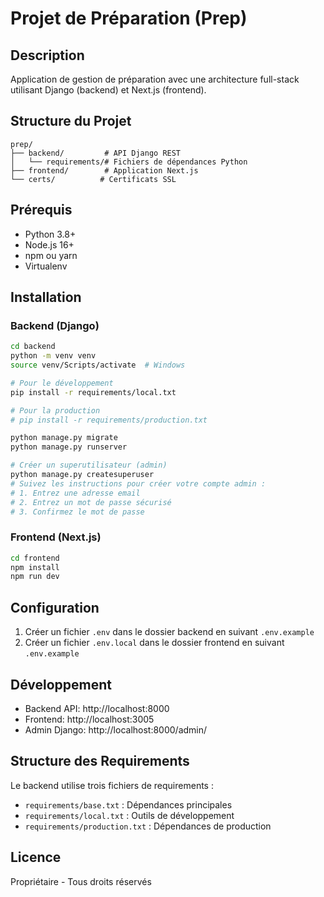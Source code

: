 # Projet de Préparation (Prep)

## Description
Application de gestion de préparation avec une architecture full-stack utilisant Django (backend) et Next.js (frontend).

## Structure du Projet
```
prep/
├── backend/         # API Django REST
│   └── requirements/# Fichiers de dépendances Python
├── frontend/        # Application Next.js
└── certs/          # Certificats SSL
```

## Prérequis
- Python 3.8+
- Node.js 16+
- npm ou yarn
- Virtualenv

## Installation

### Backend (Django)
```bash
cd backend
python -m venv venv
source venv/Scripts/activate  # Windows

# Pour le développement
pip install -r requirements/local.txt

# Pour la production
# pip install -r requirements/production.txt

python manage.py migrate
python manage.py runserver

# Créer un superutilisateur (admin)
python manage.py createsuperuser
# Suivez les instructions pour créer votre compte admin :
# 1. Entrez une adresse email
# 2. Entrez un mot de passe sécurisé
# 3. Confirmez le mot de passe
```

### Frontend (Next.js)
```bash
cd frontend
npm install
npm run dev
```

## Configuration
1. Créer un fichier `.env` dans le dossier backend en suivant `.env.example`
2. Créer un fichier `.env.local` dans le dossier frontend en suivant `.env.example`

## Développement
- Backend API: http://localhost:8000
- Frontend: http://localhost:3005
- Admin Django: http://localhost:8000/admin/

## Structure des Requirements
Le backend utilise trois fichiers de requirements :
- `requirements/base.txt` : Dépendances principales
- `requirements/local.txt` : Outils de développement
- `requirements/production.txt` : Dépendances de production

## Licence
Propriétaire - Tous droits réservés

